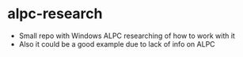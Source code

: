 # alpc-research
* Small repo with Windows ALPC researching of how to work with it 
* Also it could be a good example due to lack of info on ALPC
